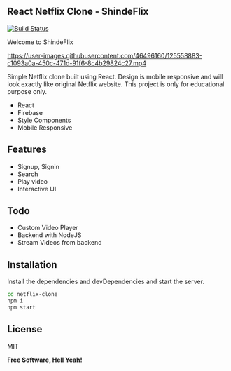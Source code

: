 ## React Netflix Clone - ShindeFlix

[![Build Status](https://travis-ci.org/joemccann/dillinger.svg?branch=master)](https://travis-ci.org/joemccann/dillinger)

Welcome to ShindeFlix



https://user-images.githubusercontent.com/46496160/125558883-c1093a0a-450c-471d-91f6-8c4b29824c27.mp4



Simple Netflix clone built using React. Design is mobile responsive and will look exactly like original Netflix website. This project is only for educational purpose only.

-   React
-   Firebase
-   Style Components
-   Mobile Responsive

## Features

-   Signup, Signin
-   Search
-   Play video
-   Interactive UI

## Todo

-   Custom Video Player
-   Backend with NodeJS
-   Stream Videos from backend

## Installation

Install the dependencies and devDependencies and start the server.

```sh
cd netflix-clone
npm i
npm start
```

## License

MIT

**Free Software, Hell Yeah!**
